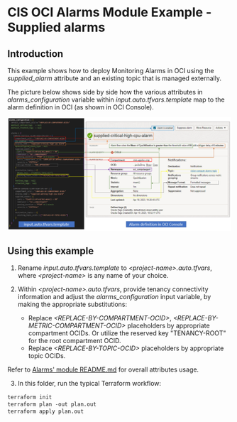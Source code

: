# CIS OCI Alarms Module Example - Supplied alarms

## Introduction

This example shows how to deploy Monitoring Alarms in OCI using the *supplied_alarm* attribute and an existing topic that is managed externally.

The picture below shows side by side how the various attributes in *alarms_configuration* variable within *input.auto.tfvars.template* map to the alarm definition in OCI (as shown in OCI Console).

![Attributes to OCI mapping](./images/attributes-to-oci-mapping.png)

## Using this example
1. Rename *input.auto.tfvars.template* to *\<project-name\>.auto.tfvars*, where *\<project-name\>* is any name of your choice.

2. Within *\<project-name\>.auto.tfvars*, provide tenancy connectivity information and adjust the *alarms_configuration* input variable, by making the appropriate substitutions:
   - Replace *\<REPLACE-BY-COMPARTMENT-OCID\>*, *\<REPLACE-BY-METRIC-COMPARTMENT-OCID\>* placeholders by appropriate compartment OCIDs. Or utilize the reserved key "TENANCY-ROOT" for the root compartment OCID.
   - Replace *\<REPLACE-BY-TOPIC-OCID\>* placeholders by appropriate topic OCIDs.

Refer to [Alarms' module README.md](../../README.md) for overall attributes usage.

3. In this folder, run the typical Terraform workflow:
```
terraform init
terraform plan -out plan.out
terraform apply plan.out
```
